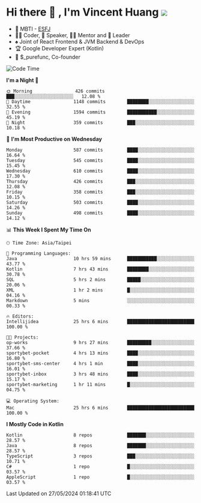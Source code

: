 # Hi there 👋 , I'm Vincent Huang ![](https://komarev.com/ghpvc/?username=Jian-Min-Huang)
- 👀 MBTI - [ESFJ](https://www.16personalities.com/esfj-personality)
- 👨‍💻 Coder, 🎤 Speaker, 👨‍🏫 Mentor and 🚀 Leader
- ♠️ Joint of React Frontend & JVM Backend & DevOps
- 🏆 Google Developer Expert (Kotlin)
- 💼 $_purefunc, Co-founder

<!--START_SECTION:waka-->
![Code Time](http://img.shields.io/badge/Code%20Time-3%2C791%20hrs%2059%20mins-blue)

**I'm a Night 🦉** 

```text
🌞 Morning                426 commits         ███░░░░░░░░░░░░░░░░░░░░░░   12.08 % 
🌆 Daytime                1148 commits        ████████░░░░░░░░░░░░░░░░░   32.55 % 
🌃 Evening                1594 commits        ███████████░░░░░░░░░░░░░░   45.19 % 
🌙 Night                  359 commits         ███░░░░░░░░░░░░░░░░░░░░░░   10.18 % 
```
📅 **I'm Most Productive on Wednesday** 

```text
Monday                   587 commits         ████░░░░░░░░░░░░░░░░░░░░░   16.64 % 
Tuesday                  545 commits         ████░░░░░░░░░░░░░░░░░░░░░   15.45 % 
Wednesday                610 commits         ████░░░░░░░░░░░░░░░░░░░░░   17.30 % 
Thursday                 426 commits         ███░░░░░░░░░░░░░░░░░░░░░░   12.08 % 
Friday                   358 commits         ███░░░░░░░░░░░░░░░░░░░░░░   10.15 % 
Saturday                 503 commits         ████░░░░░░░░░░░░░░░░░░░░░   14.26 % 
Sunday                   498 commits         ████░░░░░░░░░░░░░░░░░░░░░   14.12 % 
```


📊 **This Week I Spent My Time On** 

```text
🕑︎ Time Zone: Asia/Taipei

💬 Programming Languages: 
Java                     10 hrs 59 mins      ███████████░░░░░░░░░░░░░░   43.77 % 
Kotlin                   7 hrs 43 mins       ████████░░░░░░░░░░░░░░░░░   30.78 % 
SQL                      5 hrs 2 mins        █████░░░░░░░░░░░░░░░░░░░░   20.06 % 
XML                      1 hr 2 mins         █░░░░░░░░░░░░░░░░░░░░░░░░   04.16 % 
Markdown                 5 mins              ░░░░░░░░░░░░░░░░░░░░░░░░░   00.33 % 

🔥 Editors: 
Intellijidea             25 hrs 6 mins       █████████████████████████   100.00 % 

🐱‍💻 Projects: 
op-works                 9 hrs 27 mins       █████████░░░░░░░░░░░░░░░░   37.66 % 
sportybet-pocket         4 hrs 13 mins       ████░░░░░░░░░░░░░░░░░░░░░   16.80 % 
sportybet-sms-center     4 hrs 1 min         ████░░░░░░░░░░░░░░░░░░░░░   16.01 % 
sportybet-inbox          3 hrs 48 mins       ████░░░░░░░░░░░░░░░░░░░░░   15.17 % 
sportybet-marketing      1 hr 11 mins        █░░░░░░░░░░░░░░░░░░░░░░░░   04.75 % 

💻 Operating System: 
Mac                      25 hrs 6 mins       █████████████████████████   100.00 % 
```

**I Mostly Code in Kotlin** 

```text
Kotlin                   8 repos             ███████░░░░░░░░░░░░░░░░░░   28.57 % 
Java                     8 repos             ███████░░░░░░░░░░░░░░░░░░   28.57 % 
TypeScript               3 repos             ███░░░░░░░░░░░░░░░░░░░░░░   10.71 % 
C#                       1 repo              █░░░░░░░░░░░░░░░░░░░░░░░░   03.57 % 
AppleScript              1 repo              █░░░░░░░░░░░░░░░░░░░░░░░░   03.57 % 
```




 Last Updated on 27/05/2024 01:18:41 UTC
<!--END_SECTION:waka-->
